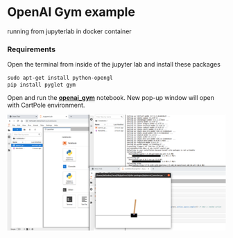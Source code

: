 # OpenAI Gym example

running from jupyterlab in docker container


### Requirements

Open the terminal from inside of the jupyter lab and install these packages

```
sudo apt-get install python-opengl
pip install pyglet gym
```

Open and run the **[openai_gym](openai_gymipynb)** notebook. New pop-up window will open with CartPole environment.

![](openai_gym.png)
